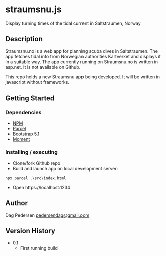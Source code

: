 # straumsnu.js
Display turning times of the tidal current in Saltstraumen, Norway

## Description

Straumsnu.no is a web app for planning scuba dives in Saltstraumen. 
The app fetches tidal info from Norwegian authorities Kartverket and displays it in a suitable way. 
The app currently running on Straumsnu.no is written in asp.net. It is not available on Github. 

This repo holds a new Straumsnu app being developed. It will be written in javascript without frameworks.

## Getting Started

### Dependencies

*  [NPM](https://www.npmjs.com/)
*  [Parcel](https://parceljs.org/)
*  [Bootstrap 5.1](https://getbootstrap.com/docs/5.1)
*  [Moment](https://momentjs.com/)

### Installing / executing

* Clone/fork Github repo
* Build and launch app on local development server:
``` 
npx parcel .\src\index.html
```
*  Open https://localhost:1234

## Author

Dag Pedersen pedersendag@gmail.com

## Version History

* 0.1
    * First running build
